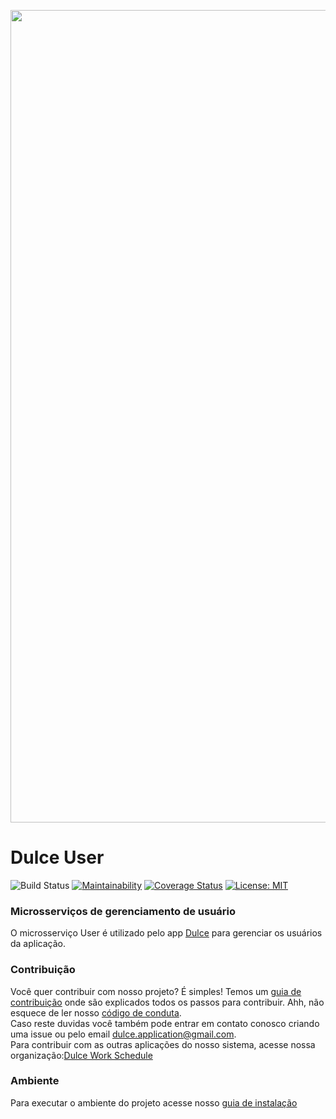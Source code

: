 [<img src="Docs/dulceLogo/DulceHorizontal.svg" width="1300" title="">](https://dulce-work-schedule.github.io/)
# Dulce User
![Build Status](https://travis-ci.org/Dulce-Work-Schedule/2018.1-Dulce_User.svg?branch=master)
[![Maintainability](https://api.codeclimate.com/v1/badges/01b319bb89eb74d039dc/maintainability)](https://codeclimate.com/github/Dulce-Work-Schedule/2018.1-Dulce_User/maintainability)
[![Coverage Status](https://coveralls.io/repos/github/Dulce-Work-Schedule/2018.1-Dulce_User/badge.svg?branch=)](https://coveralls.io/github/Dulce-Work-Schedule/2018.1-Dulce_User?branch=master)
[![License: MIT](https://img.shields.io/badge/License-MIT-yellow.svg)](https://opensource.org/licenses/MIT)

### Microsserviços de gerenciamento de usuário

O microsserviço User é utilizado pelo app [Dulce](https://dulce-work-schedule.github.io/2018.1-Dulce_App/) para gerenciar os usuários da aplicação.


### Contribuição
Você quer contribuir com nosso projeto? É simples! Temos um [guia de contribuição](CONTRIBUTING.md) onde são explicados todos os passos para contribuir. Ahh, não esquece de ler nosso [código de conduta](CODE_OF_CONDUCT.md).   
Caso reste duvidas você também pode entrar em contato conosco criando uma issue ou pelo email dulce.application@gmail.com.  
Para contribuir com as outras aplicações do nosso sistema, acesse nossa organização:[Dulce Work Schedule](https://github.com/Dulce-Work-Schedule)

### Ambiente

Para executar o ambiente do projeto acesse nosso [guia de instalação](guia_de_instalacao.md)
